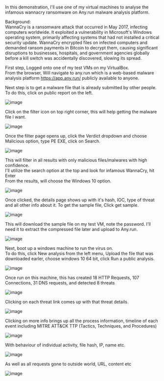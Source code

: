 In this demonstration, I'll use one of my virtual machines to analyse the infamous wannacry ransomware on Any.run malware analysis platform.  

Background:  
WannaCry is a ransomware attack that occurred in May 2017, infecting computers worldwide. It exploited a vulnerability in Microsoft's Windows operating system, primarily affecting systems that had not installed a critical security update. WannaCry encrypted files on infected computers and demanded ransom payments in Bitcoin to decrypt them, causing significant disruptions to businesses, hospitals, and government agencies globally before a kill switch was accidentally discovered, slowing its spread.


First step, Logged onto one of my test VMs on my VirtualBox.  
From the browser, Will navigate to any.run which is a web-based malware analysis platform https://app.any.run/ publicly available to anyone.  

Next step is to get a malware file that is already submitted by other people.  
To do this, click on public report on the left.  

![image](https://github.com/user-attachments/assets/102f1bab-f019-4715-b503-fc04ae34d55e)  

Click on the filter icon on top right corner, this will help getting the malware file I want.  

![image](https://github.com/user-attachments/assets/3a1798bb-eb47-4b88-9636-4adfafa7afbd)

Once the filter page opens up, click the Verdict dropdown and choose Malicious option, type PE EXE, click on Search.  

![image](https://github.com/user-attachments/assets/082b0f58-82ff-46d0-98e5-e20ec71556ce)


This will filter in all results with only malicious files/malwares with high confidence.  
I'll utilize the search option at the top and look for infamous WannaCry, hit Enter  
From the results, will choose the Windows 10 option.  

![image](https://github.com/user-attachments/assets/11a215ab-1a91-44a5-b880-790891f3ab34)

Once clicked, the details page shows up with it's hash, IOC, type of threat and all other info about it. 
To get the sample file, Click get sample.   

![image](https://github.com/user-attachments/assets/d12d93f9-570d-438e-a744-12ae45215415)

This will download the sample file on my test VM, note the password. I'll need it to extract the compressed file later and upload to Any.run.

![image](https://github.com/user-attachments/assets/65ba7013-d00e-4d95-8570-81eb37313f8e)

Next, boot up a windows machine to run the virus on.  
To do this, click New analysis from the left menu, Upload the file that was downloaded earler, choose windows 10 64 bit, click Run a public analysis.  

![image](https://github.com/user-attachments/assets/3cc9b9d1-f76b-444f-b0f4-fa38c55c5113)

Once run on this machine, this has created 18 HTTP Requests, 107 Connections, 31 DNS requests, and detected 8 threats  

![image](https://github.com/user-attachments/assets/c7abe429-e053-4ccd-8e16-e632866ad5c8)

Clicking on each threat link comes up with that threat details.  

![image](https://github.com/user-attachments/assets/380c2474-e443-443c-b5d1-67ba1ca25291)

Clicking on more info brings up all the process information, timeline of each event including MITRE ATT&CK TTP (Tactics, Techniques, and Procedures)  

![image](https://github.com/user-attachments/assets/e2da01a1-2ab5-45b0-89bc-77a46d5839c6)

With behaviour of individual activity, file hash, IP, name etc.  

![image](https://github.com/user-attachments/assets/acd0866e-cfab-4e47-b694-07d4735e518d)

As well as all requests gone to outside world, URL, content etc  

![image](https://github.com/user-attachments/assets/f9f3672d-b532-4959-b3cb-8db9972c55e7)





